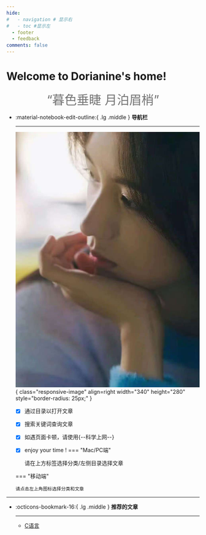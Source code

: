 ```yaml
---
hide:
#   - navigation # 显示右
#   - toc #显示左
  - footer
  - feedback
comments: false
---
```

# Welcome to Dorianine's home!
<center><font  color= #757575 size=6 class="ml3">“暮色垂睫 月泊眉梢”</font></center>
<script src="https://cdn.statically.io/libs/animejs/2.0.2/anime.min.js"></script>
<div id="rcorners2">
  <div id="rcorners1">
    <body>
      <font color="#4351AF">
        <p class="p1"></p>
        <script defer>
          function format(newDate) {
            var day = newDate.getDay();
            var y = newDate.getFullYear();
            var m = newDate.getMonth() + 1 < 10 ? "0" + (newDate.getMonth() + 1) : newDate.getMonth() + 1;
            var d = newDate.getDate() < 10 ? "0" + newDate.getDate() : newDate.getDate();
            var h = newDate.getHours() < 10 ? "0" + newDate.getHours() : newDate.getHours();
            var min = newDate.getMinutes() < 10 ? "0" + newDate.getMinutes() : newDate.getMinutes();
            var s = newDate.getSeconds() < 10 ? "0" + newDate.getSeconds() : newDate.getSeconds();
            var dict = { 1: "一", 2: "二", 3: "三", 4: "四", 5: "五", 6: "六", 0: "天" };
            return y + "年" + m + "月" + d + "日" + " " + h + ":" + min + ":" + s + " 星期" + dict[day];
          }
          var timerId = setInterval(function () {
            var newDate = new Date();
            var p1 = document.querySelector(".p1");
            if (p1) {
              p1.textContent = format(newDate);
            }
          }, 1000);
        </script>
      </font>
    </body>
  </div>
</div>
<div class="grid cards" markdown>

-   :material-notebook-edit-outline:{ .lg .middle } __导航栏__

    ---
    ![image](img/zy.jpg){ class="responsive-image" align=right width="340" height="280" style="border-radius: 25px;" }

    - [x] 通过目录以打开文章
    - [x] 搜索关键词查询文章
    - [x] 如遇页面卡顿，请使用{--科学上网--}
    - [x] enjoy your time !
    === "Mac/PC端"

        请在上方标签选择分类/左侧目录选择文章

    === "移动端"

        请点击左上角图标选择分类和文章
</div>
<style>
    @media only screen and (max-width: 768px) {
        .responsive-image {
            display: none;
        }
    }
</style>


***

<div class="grid cards" markdown>

-   :octicons-bookmark-16:{ .lg .middle } __推荐的文章__

    ---

    - [C语言](Tutorial/C.md)
</div>
    




